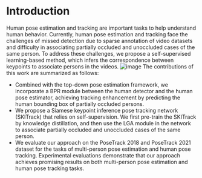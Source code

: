 # Introduction
Human pose estimation and tracking are important tasks to help understand human behavior. Currently, human pose estimation and tracking face the challenges of missed detection due to sparse annotation of video datasets and difficulty in associating partially occluded and unoccluded cases of the same person. To address these challenges, we propose a self-supervised learning-based method, which infers the correspondence between keypoints to associate persons in the videos.
![image](https://github.com/yhtian2023/SKITrack/assets/154076236/5c480fd9-82c7-42da-8c95-2a94ec2ecd5a)
The contributions of this work are summarized as follows:
* Combined with the top-down pose estimation framework, we incorporate a BPR module between the human detector and the human pose estimator, achieving tracking enhancement by predicting the human bounding box of partially occluded persons.
* We propose a Siamese keypoint inference pose tracking network (SKITrack) that relies on self-supervision. We first pre-train the SKITrack by knowledge distillation, and then use the LGA module in the network to associate partially occluded and unoccluded cases of the same person.
* We evaluate our approach on the PoseTrack 2018 and PoseTrack 2021 dataset for the tasks of multi-person pose estimation and human pose tracking. Experimental evaluations demonstrate that our approach achieves promising results on both multi-person pose estimation and human pose tracking tasks.
